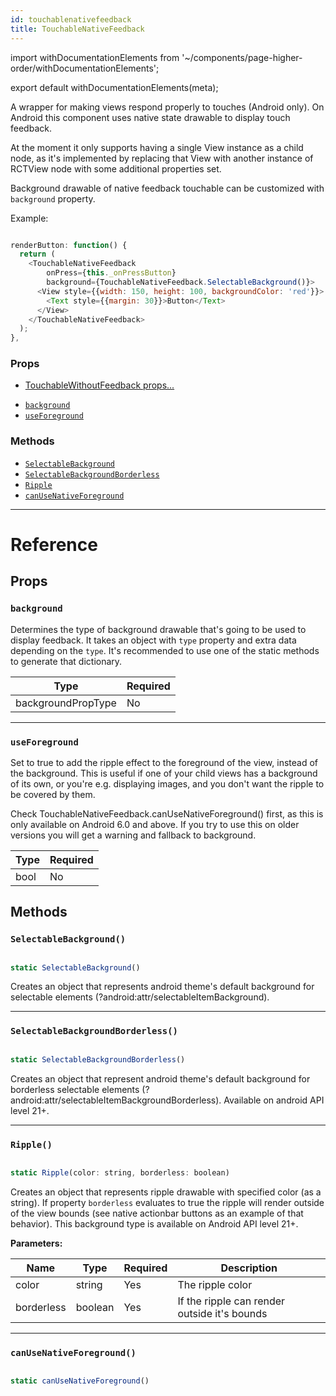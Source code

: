 ```yaml
---
id: touchablenativefeedback
title: TouchableNativeFeedback
---
```


import withDocumentationElements from '~/components/page-higher-order/withDocumentationElements';

export default withDocumentationElements(meta);

A wrapper for making views respond properly to touches (Android only). On Android this component uses native state drawable to display touch feedback.

At the moment it only supports having a single View instance as a child node, as it's implemented by replacing that View with another instance of RCTView node with some additional properties set.

Background drawable of native feedback touchable can be customized with `background` property.

Example:


```javascript

renderButton: function() {
  return (
    <TouchableNativeFeedback
        onPress={this._onPressButton}
        background={TouchableNativeFeedback.SelectableBackground()}>
      <View style={{width: 150, height: 100, backgroundColor: 'red'}}>
        <Text style={{margin: 30}}>Button</Text>
      </View>
    </TouchableNativeFeedback>
  );
},

```


### Props

* [TouchableWithoutFeedback props...](../touchablewithoutfeedback/#props)

- [`background`](../touchablenativefeedback/#background)
- [`useForeground`](../touchablenativefeedback/#useforeground)

### Methods

* [`SelectableBackground`](../touchablenativefeedback/#selectablebackground)
* [`SelectableBackgroundBorderless`](../touchablenativefeedback/#selectablebackgroundborderless)
* [`Ripple`](../touchablenativefeedback/#ripple)
* [`canUseNativeForeground`](../touchablenativefeedback/#canusenativeforeground)

---

# Reference

## Props

### `background`

Determines the type of background drawable that's going to be used to display feedback. It takes an object with `type` property and extra data depending on the `type`. It's recommended to use one of the static methods to generate that dictionary.

| Type               | Required |
| ------------------ | -------- |
| backgroundPropType | No       |

---

### `useForeground`

Set to true to add the ripple effect to the foreground of the view, instead of the background. This is useful if one of your child views has a background of its own, or you're e.g. displaying images, and you don't want the ripple to be covered by them.

Check TouchableNativeFeedback.canUseNativeForeground() first, as this is only available on Android 6.0 and above. If you try to use this on older versions you will get a warning and fallback to background.

| Type | Required |
| ---- | -------- |
| bool | No       |

## Methods

### `SelectableBackground()`


```javascript

static SelectableBackground()

```


Creates an object that represents android theme's default background for selectable elements (?android:attr/selectableItemBackground).

---

### `SelectableBackgroundBorderless()`


```javascript

static SelectableBackgroundBorderless()

```


Creates an object that represent android theme's default background for borderless selectable elements (?android:attr/selectableItemBackgroundBorderless). Available on android API level 21+.

---

### `Ripple()`


```javascript

static Ripple(color: string, borderless: boolean)

```


Creates an object that represents ripple drawable with specified color (as a string). If property `borderless` evaluates to true the ripple will render outside of the view bounds (see native actionbar buttons as an example of that behavior). This background type is available on Android API level 21+.

**Parameters:**

| Name       | Type    | Required | Description                                  |
| ---------- | ------- | -------- | -------------------------------------------- |
| color      | string  | Yes      | The ripple color                             |
| borderless | boolean | Yes      | If the ripple can render outside it's bounds |

---

### `canUseNativeForeground()`


```javascript

static canUseNativeForeground()

```


